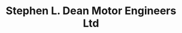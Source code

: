 ---
title: "Stephen L. Dean Motor Engineers Ltd"
url: /ilkeston/stephen-l-dean-motor-engineers-ltd/
shop: Autowerkstatt
---